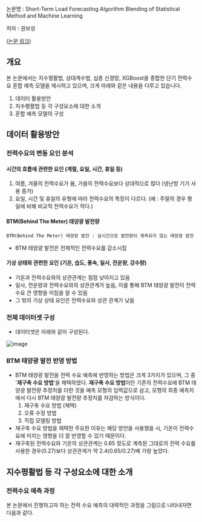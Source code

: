 논문명 : Short-Term Load Forecasting Algorithm Blending of Statistical Method and Machine Learning

저자 : 권보성

([논문 링크](http://www.riss.kr/search/detail/DetailView.do?p_mat_type=be54d9b8bc7cdb09&control_no=167f36c894933358ffe0bdc3ef48d419&keyword=%ED%86%B5%EA%B3%84%EC%A0%81%20%EB%B0%A9%EB%B2%95%EA%B3%BC%20%EA%B8%B0%EA%B3%84%20%ED%95%99%EC%8A%B5%EC%9D%84%20%ED%98%BC%ED%95%A9%ED%95%9C%20%EB%8B%A8%EA%B8%B0%20%EC%A0%84%EB%A0%A5%EC%88%98%EC%9A%94%EC%98%88%EC%B8%A1%20%EC%95%8C%EA%B3%A0%EB%A6%AC%EC%A6%98))

## 개요
본 논문에서는 지수평활법, 상대계수법, 심층 신경망, XGBoost을 종합한 단기 전력수요 혼합 예측 모델을 제시하고 있으며, 크게 아래와 같은 내용을 다루고 있습니다.
1. 데이터 활용방안
2. 지수평활법 등 각 구성요소에 대한 소개
3. 혼합 예측 모델의 구성

## 데이터 활용방안
### 전력수요의 변동 요인 분석
#### 시간의 흐름에 관련한 요인 (계절, 요일, 시간, 휴일 등)
1. 여름, 겨울의 전력수요가 봄, 가을의 전력수요보다 상대적으로 많다 (냉난방 기기 사용 증가)
2. 요일, 시간 및 휴일의 유형에 따라 전력수요의 특징이 다르다. (예 : 주말의 경우 평일에 비해 비교적 전력수요가 적다.)
#### BTM(Behind The Meter) 태양광 발전량
```
BTM(Behind The Meter) 태양광 발전 : 실시간으로 발전량이 계측되지 않는 태양광 발전
```
* BTM 태양광 발전은 전체적인 전력수요를 감소시킴
#### 기상 상태와 관련한 요인 (기온, 습도, 풍속, 일사, 전운량, 강수량)
* 기온과 전력수요와의 상관관계는 점점 낮아지고 있음
* 일사, 전운량과 전력수요와의 상관관계가 높음, 이를 통해 BTM 태양광 발전이 전력수요 큰 영향을 미침을 알 수 있음
* 그 밖의 기상 상태 요인은 전력수요와 상관 관계가 낮음
### 전체 데이터셋 구성
*  데이터셋은 아래와 같이 구성된다.

![image](https://github.com/TAEJIN-AHN/Electricity-Load-Prediction/assets/125945387/bd61e009-2538-4a75-a32a-3e8dcab30f88)

### BTM 태양광 발전 반영 방법
* BTM 태양광 발전을 전력 수요 예측에 반영하는 방법은 크게 3가지가 있으며, 그 중 '**재구축 수요 방법**'을 채택하였다. **재구축 수요 방법**이란 기존의 전력수요에 BTM 태양광 발전량 추정치를 더한 것을 예측 모형의 입력값으로 삼고, 모형의 최종 예측치에서 다시 BTM 태양광 발전량 추정치를 차감하는 방식이다.
  1. 재구축 수요 방법 (채택)
  2. 오류 수정 방법
  3. 직접 모델링 방법
* 재구축 수요 방법을 채택한 주요한 이유는 해당 방안을 사용했을 시, 기온이 전력수요에 미치는 영향을 더 잘 반영할 수 있기 때문이다.
* 재구축된 전력수요와 기온의 상관관계는 0.65 정도로 계측된 그대로의 전력 수요를 사용한 경우(0.27)보다 상관관계가 약 2.4(0.65/0.27)배 가량 높았다.

## 지수평활법 등 각 구성요소에 대한 소개
### 전력수요 예측 과정
본 논문에서 진행하고자 하는 전력 수요 예측의 대략적인 과정을 그림으로 나타내자면 다음과 같다.

